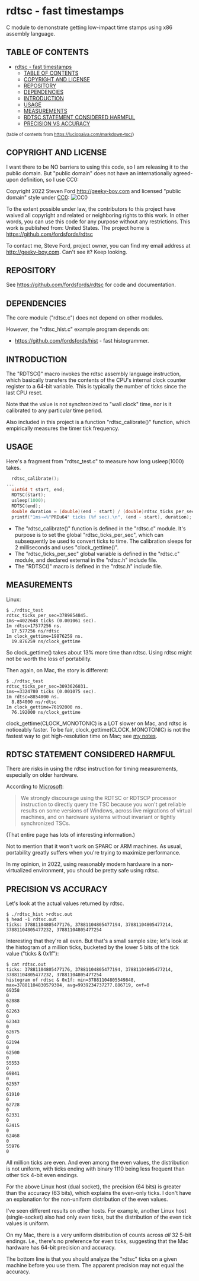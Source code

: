 # rdtsc - fast timestamps

C module to demonstrate getting low-impact time stamps using
x86 assembly language.

## TABLE OF CONTENTS 

- [rdtsc - fast timestamps](#rdtsc---fast-timestamps)
  - [TABLE OF CONTENTS](#table-of-contents)
  - [COPYRIGHT AND LICENSE](#copyright-and-license)
  - [REPOSITORY](#repository)
  - [DEPENDENCIES](#dependencies)
  - [INTRODUCTION](#introduction)
  - [USAGE](#usage)
  - [MEASUREMENTS](#measurements)
  - [RDTSC STATEMENT CONSIDERED HARMFUL](#rdtsc-statement-considered-harmful)
  - [PRECISION VS ACCURACY](#precision-vs-accuracy)

<sup>(table of contents from https://luciopaiva.com/markdown-toc/)</sup>

## COPYRIGHT AND LICENSE

I want there to be NO barriers to using this code, so I am releasing it to the public domain.
But "public domain" does not have an internationally agreed-upon definition, so I use CC0:

Copyright 2022 Steven Ford http://geeky-boy.com and licensed
"public domain" style under
[CC0](http://creativecommons.org/publicdomain/zero/1.0/):
![CC0](https://licensebuttons.net/p/zero/1.0/88x31.png "CC0")

To the extent possible under law, the contributors to this project have
waived all copyright and related or neighboring rights to this work.
In other words, you can use this code for any purpose without any
restrictions.  This work is published from: United States.  The project home
is https://github.com/fordsfords/rdtsc

To contact me, Steve Ford, project owner, you can find my email address
at http://geeky-boy.com.  Can't see it?  Keep looking.

## REPOSITORY

See https://github.com/fordsfords/rdtsc for code and documentation.

## DEPENDENCIES

The core module ("rdtsc.c") does not depend on other modules.

However, the "rdtsc_hist.c" example program depends on:
* https://github.com/fordsfords/hist - fast histogrammer.

## INTRODUCTION

The "RDTSC()" macro invokes the rdtsc assembly language instruction,
which basically transfers the contents of the CPU's internal clock counter
register to a 64-bit variable.
This is typically the number of ticks since the last CPU reset.

Note that the value is not synchronized to "wall clock" time,
nor is it calibrated to any particular time period.

Also included in this project is a function "rdtsc_calibrate()" function,
which empirically measures the timer tick frequency.

## USAGE

Here's a fragment from "rdtsc_test.c" to measure
how long usleep(1000) takes.

````C
  rdtsc_calibrate();
...
  uint64_t start, end;
  RDTSC(start);
  usleep(1000);
  RDTSC(end);
  double duration = (double)(end - start) / (double)rdtsc_ticks_per_sec;
  printf("1ms~=%"PRIu64" ticks (%f sec).\n", (end - start), duration);
````

* The "rdtsc_calibrate()" function is defined in the "rdtsc.c" module.
It's purpose is to set the global "rdtsc_ticks_per_sec", which can
subsequently be used to convert ticks to time.
The calibration sleeps for 2 milliseconds and uses "clock_gettime()".
* The "rdtsc_ticks_per_sec" global variable is defined in the "rdtsc.c" module,
and declared external in the "rdtsc.h" include file.
* The "RDTSC()" macro is defined in the "rdtsc.h" include file.

## MEASUREMENTS

Linux:

````
$ ./rdtsc_test
rdtsc_ticks_per_sec=3789854845.
1ms~=4022648 ticks (0.001061 sec).
1m rdtsc=17577256 ns.
  17.577256 ns/rdtsc
1m clock_gettime=19876259 ns.
  19.876259 ns/clock_gettime
````

So clock_gettime() takes about 13% more time than rdtsc.
Using rdtsc might not be worth the loss of portability.

Then again, on Mac, the story is different:

````
$ ./rdtsc_test
rdtsc_ticks_per_sec=3093626031.
1ms~=3324780 ticks (0.001075 sec).
1m rdtsc=8854000 ns.
  8.854000 ns/rdtsc
1m clock_gettime=76192000 ns.
  76.192000 ns/clock_gettime
````

clock_gettime(CLOCK_MONOTONIC) is a LOT slower on Mac,
and rdtsc is noticeably faster.
To be fair, clock_gettime(CLOCK_MONOTONIC) is not the fastest way to get
high-resolution time on Mac; see [my notes](https://github.com/fordsfords/fordsfords.github.io/wiki/Timing-software#Conclusions).

## RDTSC STATEMENT CONSIDERED HARMFUL

There are risks in using the rdtsc instruction for timing measurements,
especially on older hardware.

According to
[Microsoft](https://docs.microsoft.com/en-us/windows/win32/sysinfo/acquiring-high-resolution-time-stamps):

> We strongly discourage using the RDTSC or RDTSCP processor instruction to directly query the TSC because you won't get reliable results on some versions of Windows, across live migrations of virtual machines, and on hardware systems without invariant or tightly synchronized TSCs.

(That entire page has lots of interesting information.)

Not to mention that it won't work on SPARC or ARM machines.
As usual, portability greatly suffers when you're trying to maximize
performance.

In my opinion, in 2022, using reasonably modern hardware
in a non-virtualized environment, you should be pretty safe using rdtsc.

## PRECISION VS ACCURACY

Let's look at the actual values returned by rdtsc.
````
$ ./rdtsc_hist >rdtsc.out
$ head -1 rdtsc.out
ticks: 37881104805477176, 37881104805477194, 37881104805477214, 37881104805477232, 37881104805477254
````

Interesting that they're all even.
But that's a small sample size; let's look at the histogram of a million ticks,
bucketed by the lower 5 bits of the tick value ("ticks & 0x1f"):
````
$ cat rdtsc.out
ticks: 37881104805477176, 37881104805477194, 37881104805477214, 37881104805477232, 37881104805477254
histogram of rdtsc & 0x1f: min=37881104805549848, max=37881104830579304, avg=9939234737277.886719, ovf=0
69358
0
62888
0
62263
0
62343
0
62675
0
62194
0
62500
0
55553
0
69841
0
62557
0
61910
0
62728
0
62331
0
62415
0
62468
0
55976
0
````

All million ticks are even.
And even among the even values, the distribution is not uniform,
with ticks ending with binary 1110 being less frequent than other tick
4-bit even endings.

For the above Linux host (dual socket),
the precision (64 bits) is greater than the accuracy (63 bits),
which explains the even-only ticks.
I don't have an explanation for the non-uniform distribution of the even values.

I've seen different results on other hosts.
For example, another Linux host (single-socket) also had only even ticks,
but the distribution of the even tick values is uniform.

On my Mac, there is a very uniform distribution of counts
across *all* 32 5-bit endings.
I.e., there's no preference for even ticks,
suggesting that the Mac hardware has 64-bit precision and accuracy.

The bottom line is that you should analyze the "rdtsc" ticks
on a given machine before you use them.
The apparent precision may not equal the accuracy.
